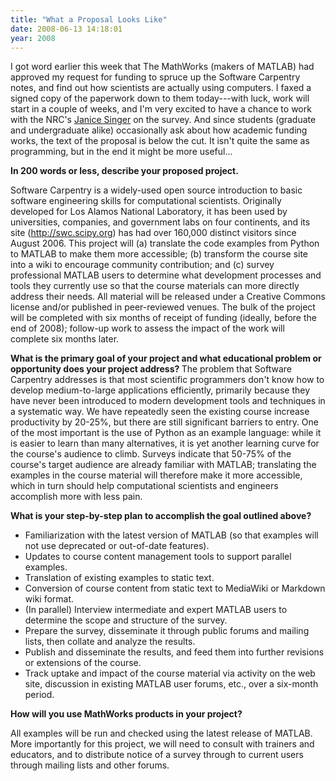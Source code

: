 ```yaml
---
title: "What a Proposal Looks Like"
date: 2008-06-13 14:18:01
year: 2008
---
```

I got word earlier this week that The MathWorks (makers of MATLAB) had approved my request for funding to spruce up the Software Carpentry notes, and find out how scientists are actually using computers. I faxed a signed copy of the paperwork down to them today---with luck, work will start in a couple of weeks, and I'm very excited to have a chance to work with the NRC's <a href="http://iit-iti.nrc-cnrc.gc.ca/personnel/singer_janice_e.html">Janice Singer</a> on the survey.  And since students (graduate and undergraduate alike) occasionally ask about how academic funding works, the text of the proposal is below the cut. It isn't quite the same as programming, but in the end it might be more useful...
<!--more--><strong>In 200 words or less, describe your proposed project.</strong>

Software Carpentry is a widely-used open source introduction to basic software engineering skills for computational scientists. Originally developed for Los Alamos National Laboratory, it has been used by universities, companies, and government labs on four continents, and its site (http://swc.scipy.org) has had over 160,000 distinct visitors since August 2006. This project will (a) translate the code examples from Python to MATLAB to make them more accessible; (b) transform the course site into a wiki to encourage community contribution; and (c) survey professional MATLAB users to determine what development processes and tools they currently use so that the course materials can more directly address their needs. All material will be released under a Creative Commons license and/or published in peer-reviewed venues. The bulk of the project will be completed with six months of receipt of funding (ideally, before the end of 2008); follow-up work to assess the impact of the work will complete six months later.

<strong>What is the primary goal of your project and what educational problem or opportunity does your project address?
</strong>
The problem that Software Carpentry addresses is that most scientific programmers don't know how to develop medium-to-large applications efficiently, primarily because they have never been introduced to modern development tools and techniques in a systematic way. We have repeatedly seen the existing course increase productivity by 20-25%, but there are still significant barriers to entry. One of the most important is the use of Python as an example language: while it is easier to learn than many alternatives, it is yet another learning curve for the course's audience to climb. Surveys indicate that 50-75% of the course's target audience are already familiar with MATLAB; translating the examples in the course material will therefore make it more accessible, which in turn should help computational scientists and engineers accomplish more with less pain.

<strong>What is your step-by-step plan to accomplish the goal outlined above?</strong>
<ul>
	<li>Familiarization with the latest version of MATLAB (so that examples will not use deprecated or out-of-date features).</li>
	<li>Updates to course content management tools to support parallel examples.</li>
	<li>Translation of existing examples to static text.</li>
	<li>Conversion of course content from static text to MediaWiki or Markdown wiki format.</li>
	<li>(In parallel) Interview intermediate and expert MATLAB users to determine the scope and structure of the survey.</li>
	<li>Prepare the survey, disseminate it through public forums and mailing lists, then collate and analyze the results.</li>
	<li>Publish and disseminate the results, and feed them into further revisions or extensions of the course.</li>
	<li>Track uptake and impact of the course material via activity on the web site, discussion in existing MATLAB user forums, etc., over a six-month period.</li>
</ul>
<strong>How will you use MathWorks products in your project?</strong>

All examples will be run and checked using the latest release of MATLAB. More importantly for this project, we will need to consult with trainers and educators, and to distribute notice of a survey through to current users through mailing lists and other forums.
